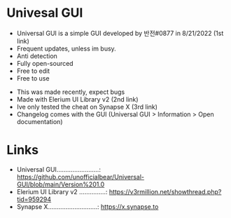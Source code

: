 # Univesal GUI
* Universal GUI is a simple GUI developed by 반전#0877 in 8/21/2022 (1st link)
* Frequent updates, unless im busy.
* Anti detection
* Fully open-sourced
* Free to edit
* Free to use

- This was made recently, expect bugs
- Made with Elerium UI Library v2 (2nd link)
- Ive only tested the cheat on Synapse X (3rd link)
- Changelog comes with the GUI (Universal GUI > Information > Open documentation)

# Links
* Universal GUI........................: https://github.com/unofficialbear/Universal-GUI/blob/main/Version%201.0
* Elerium UI Library v2 ...............: https://v3rmillion.net/showthread.php?tid=959294
* Synapse X............................: https://x.synapse.to
